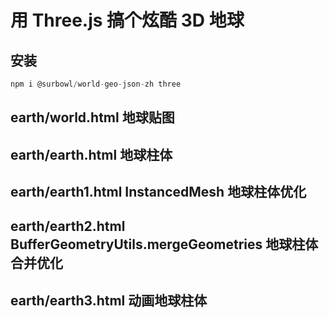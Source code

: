 # 用 Three.js 搞个炫酷 3D 地球

## 安装

```js
npm i @surbowl/world-geo-json-zh three
```

## earth/world.html 地球贴图

## earth/earth.html 地球柱体

## earth/earth1.html InstancedMesh 地球柱体优化

## earth/earth2.html BufferGeometryUtils.mergeGeometries 地球柱体合并优化

## earth/earth3.html 动画地球柱体
